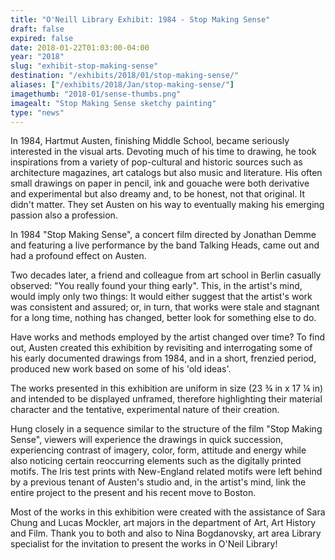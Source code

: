 ```yaml
---
title: "O'Neill Library Exhibit: 1984 - Stop Making Sense"
draft: false
expired: false
date: 2018-01-22T01:03:00-04:00
year: "2018"
slug: "exhibit-stop-making-sense"
destination: "/exhibits/2018/01/stop-making-sense/"
aliases: ["/exhibits/2018/Jan/stop-making-sense/"]
imagethumb: "2018-01/sense-thumbs.png"
imagealt: "Stop Making Sense sketchy painting"
type: "news"
---
```


In 1984, Hartmut Austen, finishing Middle School, became seriously interested in the visual arts. Devoting much of his time to drawing, he took inspirations from a variety of pop-cultural and historic sources such as architecture magazines, art catalogs but also music and literature. His often small drawings on paper in pencil, ink and gouache were both derivative and experimental but also dreamy and, to be honest, not that original. It didn't matter. They set Austen on his way to eventually making his emerging passion also a profession.

In 1984 "Stop Making Sense", a concert film directed by Jonathan Demme and featuring a live performance by the band Talking Heads, came out and had a profound effect on Austen.

Two decades later, a friend and colleague from art school in Berlin casually observed: "You really found your thing early". This, in the artist's mind, would imply only two things: It would either suggest that the artist's work was consistent and assured; or, in turn, that works were stale and stagnant for a long time, nothing has changed, better look for something else to do.

Have works and methods employed by the artist changed over time? To find out, Austen created this exhibition by revisiting and interrogating some of his early documented drawings from 1984, and in a short, frenzied period, produced new work based on some of his 'old ideas'.

The works presented in this exhibition are uniform in size (23 ¾ in x 17 ¼ in) and intended to be displayed unframed, therefore highlighting their material character and the tentative, experimental nature of their creation.

Hung closely in a sequence similar to the structure of the film "Stop Making Sense", viewers will experience the drawings in quick succession, experiencing contrast of imagery, color, form, attitude and energy while also noticing certain reoccurring elements such as the digitally printed motifs. The Iris test prints with New-England related motifs were left behind by a previous tenant of Austen's studio and, in the artist's mind, link the entire project to the present and his recent move to Boston.

Most of the works in this exhibition were created with the assistance of Sara Chung and Lucas Mockler, art majors in the department of Art, Art History and Film. Thank you to both and also to Nina Bogdanovsky, art area Library specialist for the invitation to present the works in O'Neil Library! 
